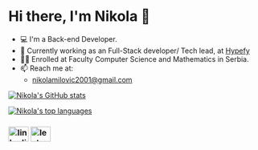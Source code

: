 # Hi there, I'm Nikola 👋
- 💻 I'm a Back-end Developer.
- 🚀 Currently working as an Full-Stack developer/ Tech lead, at [Hypefy](https://www.linkedin.com/company/hypefy-ai/)
- 👨‍🎓 Enrolled at Faculty Computer Science and Mathematics in Serbia.
- 📫 Reach me at:
  - nikolamilovic2001@gmail.com

[![Nikola's GitHub stats](https://github-readme-stats.vercel.app/api?username=Nikola-Milovic&count_private=true&show_icons=true&hide=stars,issues)](https://github.com/anuraghazra/github-readme-stats)

[![Nikola's top languages](https://github-readme-stats.vercel.app/api/top-langs/?username=Nikola-Milovic&layout=compact&hide=kotlin)](https://github.com/anuraghazra/github-readme-stats)

  
<h3 align="left"><Socials:</h3>
<p align="left">
<a href="https://www.linkedin.com/in/nikola-milovic/" target="blank"><img align="center" src="https://raw.githubusercontent.com/rahuldkjain/github-profile-readme-generator/master/src/images/icons/Social/linked-in-alt.svg" alt="linkedin url" height="30" width="40" /></a>
<a href="https://leetcode.com/nikolamilovic2001/" target="blank"><img align="center" src="https://raw.githubusercontent.com/rahuldkjain/github-profile-readme-generator/master/src/images/icons/Social/leet-code.svg" alt="leetcode url" height="30" width="40" /></a>
</p>
